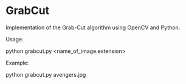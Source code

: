# GrabCut

Implementation of the Grab-Cut algorithm using OpenCV and Python.

Usage:

python grabcut.py <name_of_image.extension>

Example:

python grabcut.py avengers.jpg
